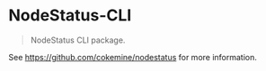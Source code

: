 # NodeStatus-CLI

> NodeStatus CLI package.

 See https://github.com/cokemine/nodestatus for more information.




